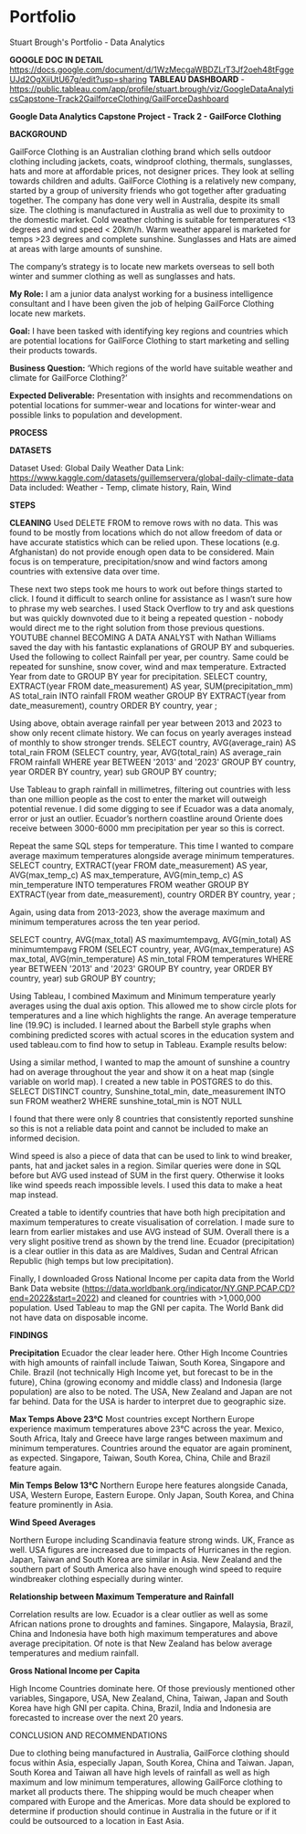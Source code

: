 # Portfolio
Stuart Brough's Portfolio - Data Analytics

**GOOGLE DOC IN DETAIL** https://docs.google.com/document/d/1WzMecgaWBDZLrT3Jf2oeh48tFggeUJd2OgXiiUtU67g/edit?usp=sharing
**TABLEAU DASHBOARD** - https://public.tableau.com/app/profile/stuart.brough/viz/GoogleDataAnalyticsCapstone-Track2GailforceClothing/GailForceDashboard

**Google Data Analytics Capstone Project - Track 2 - GailForce Clothing**

**BACKGROUND**

GailForce Clothing is an Australian clothing brand which sells outdoor clothing including jackets, coats, windproof clothing, thermals, sunglasses, hats and more at affordable prices, not designer prices. They look at selling towards children and adults.
GailForce Clothing is a relatively new company, started by a group of university friends who got together after graduating together. The company has done very well in Australia, despite its small size.
The clothing is manufactured in Australia as well due to proximity to the domestic market.
Cold weather clothing is suitable for temperatures <13 degrees and wind speed < 20km/h.
Warm weather apparel is marketed for temps >23 degrees and complete sunshine.
Sunglasses and Hats are aimed at areas with large amounts of sunshine.

The company’s strategy is to locate new markets overseas to sell both winter and summer clothing as well as sunglasses and hats. 

**My Role:** I am a junior data analyst working for a business intelligence consultant and I have been given the job of helping GailForce Clothing locate new markets. 

**Goal:** I have been tasked with identifying key regions and countries which are potential locations for GailForce Clothing to start marketing and selling their products towards.
	
**Business Question:**
‘Which regions of the world have suitable weather and climate for GailForce Clothing?’

**Expected Deliverable:**
Presentation with insights and recommendations on potential locations for summer-wear and locations for winter-wear and possible links to population and development.



**PROCESS**

**DATASETS**

Dataset Used: Global Daily Weather Data
Link: https://www.kaggle.com/datasets/guillemservera/global-daily-climate-data
Data included: Weather - Temp, climate history, Rain, Wind

**STEPS**


**CLEANING**
Used DELETE FROM to remove rows with no data. This was found to be mostly from locations which do not allow freedom of data or have accurate statistics which can be relied upon. These locations (e.g. Afghanistan) do not provide enough open data to be considered. Main focus is on temperature, precipitation/snow and wind factors among countries with extensive data over time.


These next two steps took me hours to work out before things started to click. I found it difficult to search online for assistance as I wasn’t sure how to phrase my web searches. I used Stack Overflow to try and ask questions but was quickly downvoted due to it being a repeated question - nobody would direct me to the right solution from those previous questions. YOUTUBE channel BECOMING A DATA ANALYST with Nathan Williams saved the day with his fantastic explanations of GROUP BY and subqueries.  
Used the following to collect Rainfall per year, per country. Same could be repeated for sunshine, snow cover, wind and max temperature.
Extracted Year from date to GROUP BY year for precipitation.
SELECT
	country,
	EXTRACT(year FROM date_measurement) AS year,
	SUM(precipitation_mm) AS total_rain
	INTO rainfall
FROM weather
GROUP BY EXTRACT(year from date_measurement),
	country
ORDER BY country,
	year
;

Using above, obtain average rainfall per year between 2013 and 2023 to show only recent climate history. We can focus on yearly averages instead of monthly to show stronger trends.
SELECT country, AVG(average_rain) AS total_rain FROM 
	(SELECT 
		country,
		year,
		AVG(total_rain) AS average_rain
	FROM rainfall
	WHERE year BETWEEN '2013' and '2023'
	GROUP BY 
		country,
		year
	ORDER BY country,
		year) sub
GROUP BY country;


Use Tableau to graph rainfall in millimetres, filtering out countries with less than one million people as the cost to enter the market will outweigh potential revenue. I did some digging to see if Ecuador was a data anomaly, error or just an outlier. Ecuador’s northern coastline around Oriente does receive between 3000-6000 mm precipitation per year so this is correct.

Repeat the same SQL steps for temperature. This time I wanted to compare average maximum temperatures alongside average minimum temperatures.
SELECT
	country,
	EXTRACT(year FROM date_measurement) AS year,
	AVG(max_temp_c) AS max_temperature,
	AVG(min_temp_c) AS min_temperature
	INTO temperatures
FROM weather
GROUP BY EXTRACT(year from date_measurement),
	country
ORDER BY country,
	year
;


Again, using data from 2013-2023, show the average maximum and minimum temperatures across the ten year period. 

SELECT 
	country,
	AVG(max_total) AS maximumtempavg,
	AVG(min_total) AS minimumtempavg
	FROM 
		(SELECT
	 		country,
	 		year,
	 		AVG(max_temperature) AS max_total,
		 	AVG(min_temperature) AS min_total
		 FROM temperatures
		WHERE year BETWEEN '2013' and '2023'
		GROUP BY 
			country,
			year
		ORDER BY
			country,
			year) sub
GROUP BY country;

Using Tableau, I combined Maximum and Minimum temperature yearly averages using the dual axis option. This allowed me to show circle plots for temperatures and a line which highlights the range. An average temperature line (19.9C) is included. I learned about the Barbell style graphs when combining predicted scores with actual scores in the education system and used tableau.com to find how to setup in Tableau. Example results below:





Using a similar method, I wanted to map the amount of sunshine a country had on average throughout the year and show it on a heat map (single variable on world map). I created a new table in POSTGRES to do this.
SELECT DISTINCT country,
	Sunshine_total_min,
	date_measurement
INTO sun
FROM weather2
WHERE sunshine_total_min is NOT NULL

I found that there were only 8 countries that consistently reported sunshine so this is not a reliable data point and cannot be included to make an informed decision.






Wind speed is also a piece of data that can be used to link to wind breaker, pants, hat and jacket sales in a region. Similar queries were done in SQL before but AVG used instead of SUM in the first query. Otherwise it looks like wind speeds reach impossible levels. I used this data to make a heat map instead.



Created a table to identify countries that have both high precipitation and maximum temperatures to create visualisation of correlation. I made sure to learn from earlier mistakes and use AVG instead of SUM. Overall there is a very slight positive trend as shown by the trend line. Ecuador (precipitation) is a clear outlier in this data as are Maldives, Sudan and Central African Republic (high temps but low precipitation).


Finally, I downloaded Gross National Income per capita data from the World Bank Data website (https://data.worldbank.org/indicator/NY.GNP.PCAP.CD?end=2022&start=2022) and cleaned for countries with >1,000,000 population. Used Tableau to map the GNI per capita. The World Bank did not have data on disposable income.



**FINDINGS**

**Precipitation**
Ecuador the clear leader here. Other High Income Countries with high amounts of rainfall include Taiwan, South Korea, Singapore and Chile. Brazil (not technically High Income yet, but forecast to be in the future), China (growing economy and middle class) and Indonesia (large population) are also to be noted. The USA, New Zealand and Japan are not far behind. Data for the USA is harder to interpret due to geographic size.

**Max Temps Above 23℃**
Most countries except Northern Europe experience maximum temperatures above 23℃ across the year. Mexico, South Africa, Italy and Greece have large ranges between maximum and minimum temperatures. Countries around the equator are again prominent, as expected. Singapore, Taiwan, South Korea, China, Chile and Brazil feature again.


**Min Temps Below 13℃**
Northern Europe here features alongside Canada, USA, Western Europe, Eastern Europe. Only Japan, South Korea, and China feature prominently in Asia.


**Wind Speed Averages**

Northern Europe including Scandinavia feature strong winds. UK, France as well. USA figures are increased due to impacts of Hurricanes in the region. Japan, Taiwan and South Korea are similar in Asia. New Zealand and the southern part of South America also have enough wind speed to require windbreaker clothing especially during winter. 

**Relationship between Maximum Temperature and Rainfall**

Correlation results are low. Ecuador is a clear outlier as well as some African nations prone to droughts and famines. Singapore, Malaysia, Brazil, China and Indonesia have both high maximum temperatures and above average precipitation. Of note is that New Zealand has below average temperatures and medium rainfall. 

**Gross National Income per Capita**

High Income Countries dominate here. Of those previously mentioned other variables, Singapore, USA, New Zealand, China, Taiwan, Japan and South Korea have high GNI per capita. China, Brazil, India and Indonesia are forecasted to increase over the next 20 years. 


CONCLUSION AND RECOMMENDATIONS

Due to clothing being manufactured in Australia, GailForce clothing should focus within Asia, especially Japan, South Korea, China and Taiwan. Japan, South Korea and Taiwan all have high levels of rainfall as well as high maximum and low minimum temperatures, allowing GailForce clothing to market all products there. The shipping would be much cheaper when compared with Europe and the Americas. More data should be explored to determine if production should continue in Australia in the future or if it could be outsourced to a location in East Asia.
